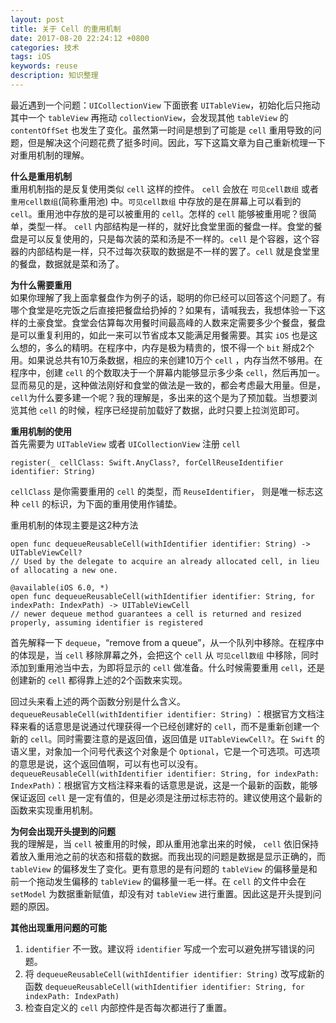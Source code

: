 ```yaml
---
layout: post
title: 关于 Cell 的重用机制
date: 2017-08-20 22:24:12 +0800
categories: 技术
tags: iOS
keywords: reuse
description: 知识整理
---
```


最近遇到一个问题：`UICollectionView` 下面嵌套 `UITableView`，初始化后只拖动其中一个 `tableView` 再拖动 `collectionView`，会发现其他 `tableView` 的 `contentOffSet` 也发生了变化。虽然第一时间是想到了可能是 `cell` 重用导致的问题，但是解决这个问题花费了挺多时间。因此，写下这篇文章为自己重新梳理一下对重用机制的理解。

**什么是重用机制**  
重用机制指的是反复使用类似 `cell` 这样的控件。 `cell` 会放在 `可见cell数组` 或者 `重用cell数组`(简称重用池) 中。`可见cell数组` 中存放的是在屏幕上可以看到的 `cell`。重用池中存放的是可以被重用的 `cell`。怎样的 `cell` 能够被重用呢？很简单，类型一样。 `cell` 内部结构是一样的，就好比食堂里面的餐盘一样。食堂的餐盘是可以反复使用的，只是每次装的菜和汤是不一样的。`cell` 是个容器，这个容器的内部结构是一样，只不过每次获取的数据是不一样的罢了。`cell` 就是食堂里的餐盘，数据就是菜和汤了。

**为什么需要重用**  
如果你理解了我上面拿餐盘作为例子的话，聪明的你已经可以回答这个问题了。有哪个食堂是吃完饭之后直接把餐盘给扔掉的？如果有，请喊我去，我想体验一下这样的土豪食堂。食堂会估算每次用餐时间最高峰的人数来定需要多少个餐盘，餐盘是可以重复利用的，如此一来可以节省成本又能满足用餐需要。其实 `iOS` 也是这么想的，多么的精明。在程序中，内存是极为精贵的，恨不得一个 `bit` 掰成2个用。如果说总共有10万条数据，相应的来创建10万个 `cell` ，内存当然不够用。在程序中，创建 `cell` 的个数取决于一个屏幕内能够显示多少条 `cell`，然后再加一。显而易见的是，这种做法刚好和食堂的做法是一致的，都会考虑最大用量。但是，`cell`为什么要多建一个呢？我的理解是，多出来的这个是为了预加载。当想要浏览其他 `cell` 的时候，程序已经提前加载好了数据，此时只要上拉浏览即可。

**重用机制的使用**  
首先需要为 `UITableView` 或者 `UICollectionView` 注册 `cell`

```
register(_ cellClass: Swift.AnyClass?, forCellReuseIdentifier identifier: String)
```

`cellClass` 是你需要重用的 `cell` 的类型，而 `ReuseIdentifier`， 则是唯一标志这种 `cell` 的标识，为下面的重用使用作铺垫。

重用机制的体现主要是这2种方法

```
open func dequeueReusableCell(withIdentifier identifier: String) -> UITableViewCell? 
// Used by the delegate to acquire an already allocated cell, in lieu of allocating a new one.

@available(iOS 6.0, *)
open func dequeueReusableCell(withIdentifier identifier: String, for indexPath: IndexPath) -> UITableViewCell 
// newer dequeue method guarantees a cell is returned and resized properly, assuming identifier is registered
```

首先解释一下 `dequeue`，“remove from a queue”，从一个队列中移除。在程序中的体现是，当 `cell` 移除屏幕之外，会把这个 `cell` 从 `可见cell数组` 中移除，同时添加到重用池当中去，为即将显示的 `cell` 做准备。什么时候需要重用 `cell`，还是创建新的 `cell` 都得靠上述的2个函数来实现。

回过头来看上述的两个函数分别是什么含义。  
`dequeueReusableCell(withIdentifier identifier: String)` ：根据官方文档注释来看的话意思是说通过代理获得一个已经创建好的 `cell`，而不是重新创建一个新的 `cell`。同时需要注意的是返回值，返回值是 `UITableViewCell?`。在 `Swift` 的语义里，对象加一个问号代表这个对象是个 `Optional`，它是一个可选项。可选项的意思是说，这个返回值啊，可以有也可以没有。  
`dequeueReusableCell(withIdentifier identifier: String, for indexPath: IndexPath)`：根据官方文档注释来看的话意思是说，这是一个最新的函数，能够保证返回 `cell` 是一定有值的，但是必须是注册过标志符的。建议使用这个最新的函数来实现重用机制。  

**为何会出现开头提到的问题**  
我的理解是，当 `cell` 被重用的时候，即从重用池拿出来的时候， `cell` 依旧保持着放入重用池之前的状态和搭载的数据。而我出现的问题是数据是显示正确的，而 `tableView` 的偏移发生了变化。更有意思的是有问题的 `tableView` 的偏移量是和前一个拖动发生偏移的 `tableView` 的偏移量一毛一样。在 `cell` 的文件中会在 `setModel` 为数据重新赋值，却没有对 `tableView` 进行重置。因此这是开头提到问题的原因。

**其他出现重用问题的可能**  
1. `identifier` 不一致。建议将 `identifier` 写成一个宏可以避免拼写错误的问题。
2. 将 `dequeueReusableCell(withIdentifier identifier: String)` 改写成新的函数 `dequeueReusableCell(withIdentifier identifier: String, for indexPath: IndexPath)`
3. 检查自定义的 `cell` 内部控件是否每次都进行了重置。




